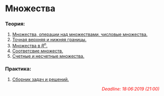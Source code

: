 # Множества
### Теория:
1. [Множества, операции над множествами, числовые множества.](http://mathprofi.ru/mnozhestva.html)
2. [Точная верхняя и нижняя границы.](https://ru.wikipedia.org/wiki/%D0%A2%D0%BE%D1%87%D0%BD%D0%B0%D1%8F_%D0%B2%D0%B5%D1%80%D1%85%D0%BD%D1%8F%D1%8F_%D0%B8_%D0%BD%D0%B8%D0%B6%D0%BD%D1%8F%D1%8F_%D0%B3%D1%80%D0%B0%D0%BD%D0%B8%D1%86%D1%8B)
3. [Множества в $R^n$.]() 
4. [Соответсвие множеств.](http://kadm.imkn.urfu.ru/files/agmm_ovs_1-3.pdf)
5. [Счетные и несчетные множества.](https://foxford.ru/wiki/matematika/konechnye-schetnye-i-neschetnye-mnozhestva)
### Практика:
1. [Сборник задач и решений.](http://pspu.ru/upload/others/Primery_reshenija_zadanij.pdf)
*<p style='text-align: right; color:#FF0000'>Deadline: 18:06:2019 (21:00) </p>*
